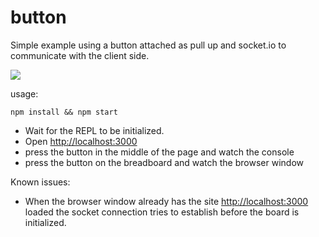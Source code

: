 button
======

Simple example using a button attached as pull up and socket.io to communicate with the client side.  

![](../docs/images/button_pullup.png)  

usage:  

    npm install && npm start  

- Wait for the REPL to be initialized.
- Open [http://localhost:3000](http://localhost:3000)  
- press the button in the middle of the page and watch the console
- press the button on the breadboard and watch the browser window  

Known issues:  

- When the browser window already has the site [http://localhost:3000](http://localhost:3000) loaded the socket connection tries to establish before the board is initialized.  
